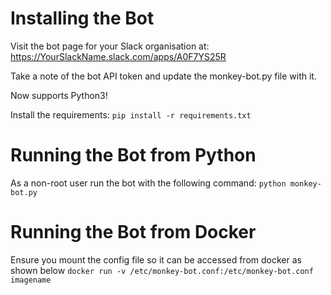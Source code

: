 # Installing the Bot
Visit the bot page for your Slack organisation at: https://YourSlackName.slack.com/apps/A0F7YS25R

Take a note of the bot API token and update the monkey-bot.py file with it.

Now supports Python3!
  
Install the requirements:
`pip install -r requirements.txt`


# Running the Bot from Python
As a non-root user run the bot with the following command:
`python monkey-bot.py`

# Running the Bot from Docker
Ensure you mount the config file so it can be accessed from docker as shown below
`docker run -v /etc/monkey-bot.conf:/etc/monkey-bot.conf imagename`
